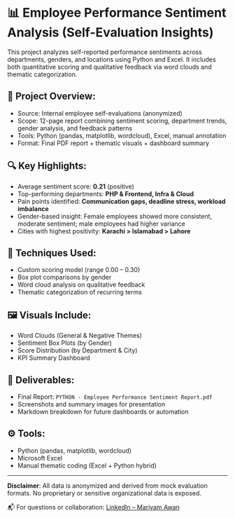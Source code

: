 # 📊 Employee Performance Sentiment Analysis (Self-Evaluation Insights)

This project analyzes self-reported performance sentiments across departments, genders, and locations using Python and Excel. It includes both quantitative scoring and qualitative feedback via word clouds and thematic categorization.

## 📌 Project Overview:
- Source: Internal employee self-evaluations (anonymized)
- Scope: 12-page report combining sentiment scoring, department trends, gender analysis, and feedback patterns
- Tools: Python (pandas, matplotlib, wordcloud), Excel, manual annotation
- Format: Final PDF report + thematic visuals + dashboard summary

## 🔍 Key Highlights:
- Average sentiment score: **0.21** (positive)
- Top-performing departments: **PHP & Frontend, Infra & Cloud**
- Pain points identified: **Communication gaps, deadline stress, workload imbalance**
- Gender-based insight: Female employees showed more consistent, moderate sentiment; male employees had higher variance
- Cities with highest positivity: **Karachi > Islamabad > Lahore**

## 🧠 Techniques Used:
- Custom scoring model (range 0.00 – 0.30)
- Box plot comparisons by gender
- Word cloud analysis on qualitative feedback
- Thematic categorization of recurring terms

## 🖼️ Visuals Include:
- Word Clouds (General & Negative Themes)
- Sentiment Box Plots (by Gender)
- Score Distribution (by Department & City)
- KPI Summary Dashboard

## 📄 Deliverables:
- Final Report: `PYTHON - Employee Performance Sentiment Report.pdf`
- Screenshots and summary images for presentation
- Markdown breakdown for future dashboards or automation

## ⚙️ Tools:
- Python (pandas, matplotlib, wordcloud)
- Microsoft Excel
- Manual thematic coding (Excel + Python hybrid)

---

**Disclaimer**: All data is anonymized and derived from mock evaluation formats. No proprietary or sensitive organizational data is exposed.

📬 For questions or collaboration: [LinkedIn – Mariyam Awan](your-link-here)
